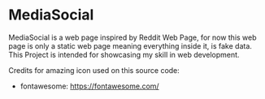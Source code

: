 # MediaSocial
MediaSocial is a web page inspired by Reddit Web Page, for now this web page is only a static web page meaning everything inside it, is fake data. This Project is intended for showcasing my skill in web development.

Credits for amazing icon used on this source code:
- fontawesome: https://fontawesome.com/
